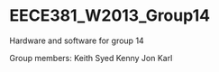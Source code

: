 EECE381_W2013_Group14
=====================

Hardware and software for group 14

Group members:
Keith
Syed
Kenny
Jon
Karl

